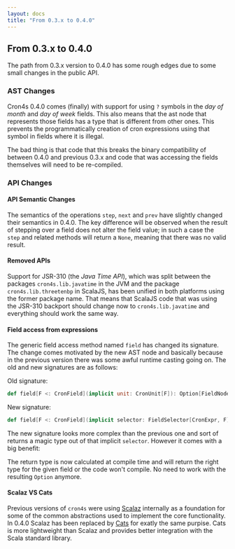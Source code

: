 ```yaml
---
layout: docs
title: "From 0.3.x to 0.4.0"
---
```


## From 0.3.x to 0.4.0

The path from 0.3.x version to 0.4.0 has some rough edges due to some small changes in the public API.
 
### AST Changes

Cron4s 0.4.0 comes (finally) with support for using `?` symbols in the _day of month_ and _day of week_ fields. This
 also means that the ast node that represents those fields has a type that is different from other ones. This prevents
 the programmatically creation of cron expressions using that symbol in fields where it is illegal.
 
The bad thing is that code that this breaks the binary compatibility of between 0.4.0 and previous 0.3.x and code that
 was accessing the fields themselves will need to be re-compiled.
 
### API Changes

#### API Semantic Changes

The semantics of the operations `step`, `next` and `prev` have slightly changed their semantics in 0.4.0. The key
 difference will be observed when the result of stepping over a field does not alter the field value; in such a case
 the `step` and related methods will return a `None`, meaning that there was no valid result.

#### Removed APIs

Support for JSR-310 (the _Java Time API_), which was split between the packages `cron4s.lib.javatime` in the JVM and
 the package `cron4s.lib.threetenbp` in ScalaJS, has been unified in both platforms using the former package name.
 That means that ScalaJS code that was using the JSR-310 backport should change now to `cron4s.lib.javatime` and
 everything should work the same way.

#### Field access from expressions

The generic field access method named `field` has changed its signature. The change comes motivated by the new AST node
 and basically because in the previous version there was some awful runtime casting going on. The old and new signatures
 are as follows:
 
Old signature:

```scala
def field[F <: CronField](implicit unit: CronUnit[F]): Option[FieldNode[F]]
```

New signature:

```scala
def field[F <: CronField](implicit selector: FieldSelector[CronExpr, F]): selector.Out[F]
```

The new signature looks more complex than the previous one and sort of returns a magic type out of that implicit `selector`.
 However it comes with a big benefit:
 
The return type is now calculated at compile time and will return the right type for the given field or the code won't 
 compile. No need to work with the resulting `Option` anymore.
 
#### Scalaz VS Cats

Previous versions of `cron4s` were using [Scalaz](http://www.scalaz.org) internally as a foundation for some of the
 common abstractions used to implement the core functionality. In 0.4.0 Scalaz has been replaced by
 [Cats](http://www.typelevel.org/cats) for exatly the same purpise. Cats is more lightweight than Scalaz and provides
 better integration with the Scala standard library.